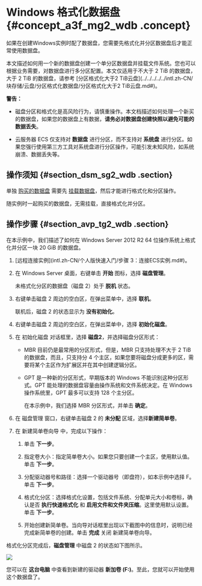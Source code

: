 # Windows 格式化数据盘 {#concept_a3f_mg2_wdb .concept}

如果在创建Windows实例时配了数据盘，您需要先格式化并分区数据盘后才能正常使用数据盘。

本文描述如何用一个新的数据盘创建一个单分区数据盘并挂载文件系统。您也可以根据业务需要，对数据盘进行多分区配置。本文仅适用于不大于 2 TiB 的数据盘，大于 2 TiB 的数据盘，请参考 [分区格式化大于2 TiB云盘](../../../../../intl.zh-CN/块存储/云盘/分区格式化数据盘/分区格式化大于2 TiB云盘.md#)。

**警告：** 

-   磁盘分区和格式化是高风险行为，请慎重操作。本文档描述如何处理一个新买的数据盘，如果您的数据盘上有数据，**请务必对数据盘创建快照以避免可能的数据丢失**。

-   云服务器 ECS 仅支持对 **数据盘** 进行分区，而不支持对 **系统盘** 进行分区。如果您强行使用第三方工具对系统盘进行分区操作，可能引发未知风险，如系统崩溃、数据丢失等。


## 操作须知 {#section_dsm_sg2_wdb .section}

单独 [购买的数据盘](../../../../../intl.zh-CN/块存储/云盘/创建云盘/创建按量付费云盘.md#) 需要先 [挂载数据盘](../../../../../intl.zh-CN/块存储/云盘/挂载云盘.md#)，然后才能进行格式化和分区操作。

随实例时一起购买的数据盘，无需挂载，直接格式化并分区。

## 操作步骤 {#section_avp_tg2_wdb .section}

在本示例中，我们描述了如何在 Windows Server 2012 R2 64 位操作系统上格式化并分区一块 20 GiB 的数据盘。

1.  [远程连接实例](intl.zh-CN/个人版快速入门/步骤 3：连接ECS实例.md#)。

2.  在 Windows Server 桌面，右键单击 **开始** 图标，选择 **磁盘管理**。

    未格式化分区的数据盘（磁盘 2）处于 **脱机** 状态。

3.  右键单击磁盘 2 周边的空白区，在弹出菜单中，选择 **联机**。

    联机后，磁盘 2 的状态显示为 **没有初始化**。

4.  右键单击磁盘 2 周边的空白区，在弹出菜单中，选择 **初始化磁盘**。

5.  在 初始化磁盘 对话框里，选择 **磁盘2**，并选择磁盘分区形式：

    -   MBR 目前仍是最常用的分区形式，但是，MBR 只支持处理不大于 2 TiB 的数据盘，而且，只支持分 4 个主区，如果您要将磁盘分成更多的区，需要将某个主区作为扩展区并在其中创建逻辑分区。

    -   GPT 是一种新的分区形式，早期版本的 Windows 不能识别这种分区形式。GPT 能处理的数据盘容量由操作系统和文件系统决定。在 Windows 操作系统里，GPT 最多可以支持 128 个主分区。

        在本示例中，我们选择 MBR 分区形式，并单击 **确定**。

6.  在 磁盘管理 窗口，右键单击磁盘 2 的 **未分配** 区域，选择**新建简单卷**。

7.  在 新建简单卷向导 中，完成以下操作：

    1.  单击 **下一步**。

    2.  指定卷大小：指定简单卷大小。如果您只要创建一个主区，使用默认值。单击 **下一步**。

    3.  分配驱动器号和路径：选择一个驱动器号（即盘符），如本示例中选择 F。单击 **下一步**。

    4.  格式化分区：选择格式化设置，包括文件系统、分配单元大小和卷标，确认是否 **执行快速格式化** 和 **启用文件和文件夹压缩**。这里使用默认设置。单击 **下一步**。

    5.  开始创建新简单卷。当向导对话框里出现以下截图中的信息时，说明已经完成新简单卷的创建。单击 **完成** 关闭 新建简单卷向导。


格式化分区完成后，**磁盘管理** 中磁盘 2 的状态如下图所示。

![](http://static-aliyun-doc.oss-cn-hangzhou.aliyuncs.com/assets/img/9605/15535927455103_zh-CN.png)

您可以在 **这台电脑** 中查看到新建的驱动器 **新加卷 \(F:\)**。至此，您就可以开始使用这个数据盘了。

